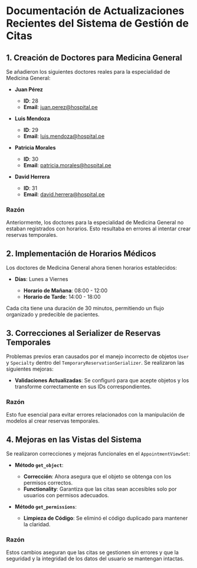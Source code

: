 # Documentación de Actualizaciones Recientes del Sistema de Gestión de Citas

## 1. Creación de Doctores para Medicina General
Se añadieron los siguientes doctores reales para la especialidad de Medicina General:

- **Juan Pérez**
  - **ID**: 28
  - **Email**: juan.perez@hospital.pe

- **Luis Mendoza**
  - **ID**: 29
  - **Email**: luis.mendoza@hospital.pe

- **Patricia Morales**
  - **ID**: 30
  - **Email**: patricia.morales@hospital.pe

- **David Herrera**
  - **ID**: 31
  - **Email**: david.herrera@hospital.pe

### Razón
Anteriormente, los doctores para la especialidad de Medicina General no estaban registrados con horarios. Esto resultaba en errores al intentar crear reservas temporales.

## 2. Implementación de Horarios Médicos
Los doctores de Medicina General ahora tienen horarios establecidos:

- **Días**: Lunes a Viernes

  - **Horario de Mañana**: 08:00 - 12:00
  - **Horario de Tarde**: 14:00 - 18:00

Cada cita tiene una duración de 30 minutos, permitiendo un flujo organizado y predecible de pacientes.

## 3. Correcciones al Serializer de Reservas Temporales
Problemas previos eran causados por el manejo incorrecto de objetos `User` y `Specialty` dentro del `TemporaryReservationSerializer`. Se realizaron las siguientes mejoras:

- **Validaciones Actualizadas**: Se configuró para que acepte objetos y los transforme correctamente en sus IDs correspondientes.

### Razón
Esto fue esencial para evitar errores relacionados con la manipulación de modelos al crear reservas temporales.

## 4. Mejoras en las Vistas del Sistema
Se realizaron correcciones y mejoras funcionales en el `AppointmentViewSet`:

- **Método `get_object`**:
  - **Corrección**: Ahora asegura que el objeto se obtenga con los permisos correctos.
  - **Functionality**: Garantiza que las citas sean accesibles solo por usuarios con permisos adecuados.

- **Método `get_permissions`**:
  - **Limpieza de Código**: Se eliminó el código duplicado para mantener la claridad.

### Razón
Estos cambios aseguran que las citas se gestionen sin errores y que la seguridad y la integridad de los datos del usuario se mantengan intactas.
